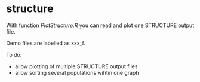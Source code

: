 structure
=========

With function *PlotStructure.R* you can read and plot one STRUCTURE output file.

Demo files are labelled as xxx_f.

To do:
- allow plotting of multiple STRUCTURE output files
- allow sorting several populations wihtin one graph
